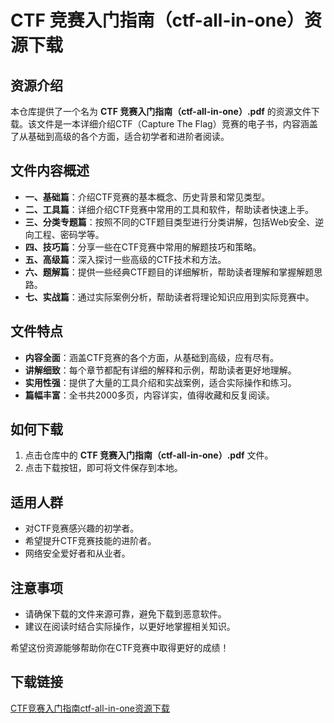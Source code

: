 # CTF 竞赛入门指南（ctf-all-in-one）资源下载

## 资源介绍

本仓库提供了一个名为 **CTF 竞赛入门指南（ctf-all-in-one）.pdf** 的资源文件下载。该文件是一本详细介绍CTF（Capture The Flag）竞赛的电子书，内容涵盖了从基础到高级的各个方面，适合初学者和进阶者阅读。

## 文件内容概述

- **一、基础篇**：介绍CTF竞赛的基本概念、历史背景和常见类型。
- **二、工具篇**：详细介绍CTF竞赛中常用的工具和软件，帮助读者快速上手。
- **三、分类专题篇**：按照不同的CTF题目类型进行分类讲解，包括Web安全、逆向工程、密码学等。
- **四、技巧篇**：分享一些在CTF竞赛中常用的解题技巧和策略。
- **五、高级篇**：深入探讨一些高级的CTF技术和方法。
- **六、题解篇**：提供一些经典CTF题目的详细解析，帮助读者理解和掌握解题思路。
- **七、实战篇**：通过实际案例分析，帮助读者将理论知识应用到实际竞赛中。

## 文件特点

- **内容全面**：涵盖CTF竞赛的各个方面，从基础到高级，应有尽有。
- **讲解细致**：每个章节都配有详细的解释和示例，帮助读者更好地理解。
- **实用性强**：提供了大量的工具介绍和实战案例，适合实际操作和练习。
- **篇幅丰富**：全书共2000多页，内容详实，值得收藏和反复阅读。

## 如何下载

1. 点击仓库中的 **CTF 竞赛入门指南（ctf-all-in-one）.pdf** 文件。
2. 点击下载按钮，即可将文件保存到本地。

## 适用人群

- 对CTF竞赛感兴趣的初学者。
- 希望提升CTF竞赛技能的进阶者。
- 网络安全爱好者和从业者。

## 注意事项

- 请确保下载的文件来源可靠，避免下载到恶意软件。
- 建议在阅读时结合实际操作，以更好地掌握相关知识。

希望这份资源能够帮助你在CTF竞赛中取得更好的成绩！

## 下载链接

[CTF竞赛入门指南ctf-all-in-one资源下载](https://pan.quark.cn/s/f0a4da9bdf33)